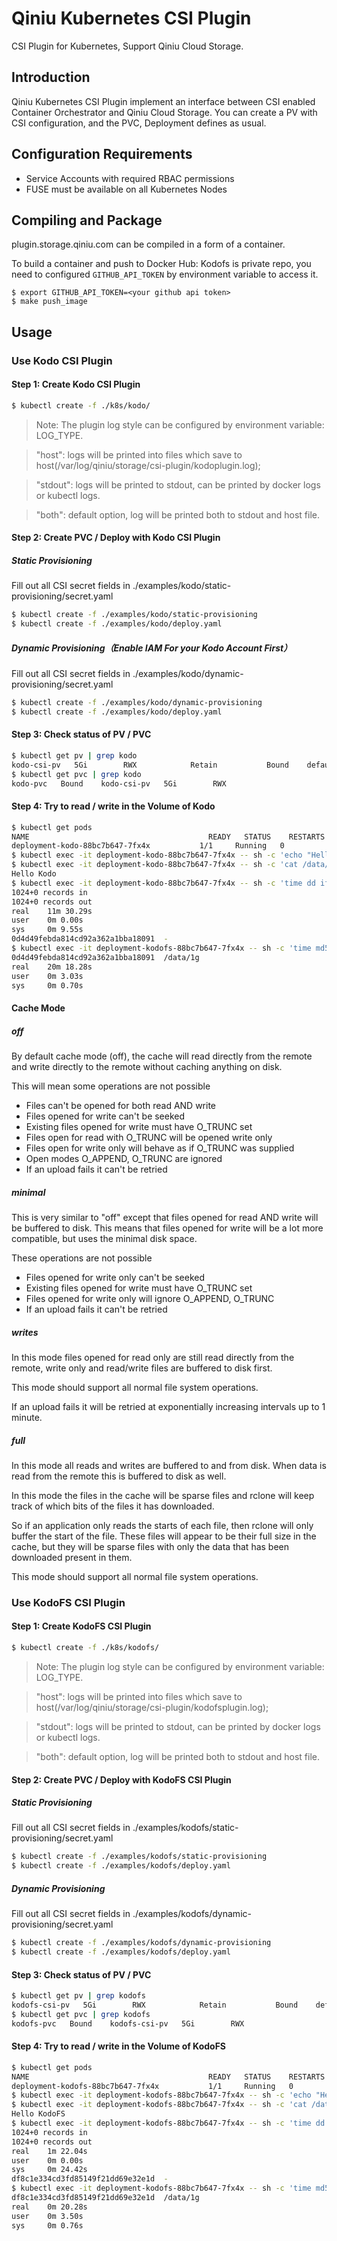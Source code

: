 # Qiniu Kubernetes CSI Plugin

CSI Plugin for Kubernetes, Support Qiniu Cloud Storage.

## Introduction

Qiniu Kubernetes CSI Plugin implement an interface between CSI enabled Container Orchestrator and Qiniu Cloud Storage. You can create a PV with CSI configuration, and the PVC, Deployment defines as usual.

## Configuration Requirements

* Service Accounts with required RBAC permissions
* FUSE must be available on all Kubernetes Nodes

## Compiling and Package

plugin.storage.qiniu.com can be compiled in a form of a container.

To build a container and push to Docker Hub:
Kodofs is private repo, you need to configured `GITHUB_API_TOKEN` by environment variable to access it.
```
$ export GITHUB_API_TOKEN=<your github api token>
$ make push_image
```

## Usage

### Use Kodo CSI Plugin

#### Step 1: Create Kodo CSI Plugin

```sh
$ kubectl create -f ./k8s/kodo/
```

> Note: The plugin log style can be configured by environment variable: LOG_TYPE.

> "host": logs will be printed into files which save to host(/var/log/qiniu/storage/csi-plugin/kodoplugin.log);

> "stdout": logs will be printed to stdout, can be printed by docker logs or kubectl logs.

> "both": default option, log will be printed both to stdout and host file.

#### Step 2: Create PVC / Deploy with Kodo CSI Plugin

##### Static Provisioning

Fill out all CSI secret fields in ./examples/kodo/static-provisioning/secret.yaml

```sh
$ kubectl create -f ./examples/kodo/static-provisioning
$ kubectl create -f ./examples/kodo/deploy.yaml
```

##### Dynamic Provisioning（Enable IAM For your Kodo Account First）

Fill out all CSI secret fields in ./examples/kodo/dynamic-provisioning/secret.yaml

```sh
$ kubectl create -f ./examples/kodo/dynamic-provisioning
$ kubectl create -f ./examples/kodo/deploy.yaml
```

#### Step 3: Check status of PV / PVC

```sh
$ kubectl get pv | grep kodo
kodo-csi-pv   5Gi        RWX            Retain           Bound    default/kodo-pvc                           10m
$ kubectl get pvc | grep kodo
kodo-pvc   Bound    kodo-csi-pv   5Gi        RWX                           10m
```

#### Step 4: Try to read / write in the Volume of Kodo

```sh
$ kubectl get pods
NAME                                        READY   STATUS    RESTARTS   AGE
deployment-kodo-88bc7b647-7fx4x           1/1     Running   0          14m
$ kubectl exec -it deployment-kodo-88bc7b647-7fx4x -- sh -c 'echo "Hello Kodo" > /data/hello.txt'
$ kubectl exec -it deployment-kodo-88bc7b647-7fx4x -- sh -c 'cat /data/hello.txt'
Hello Kodo
$ kubectl exec -it deployment-kodo-88bc7b647-7fx4x -- sh -c 'time dd if=/dev/urandom of=/dev/stdout bs=1048576 count=1024 | tee >(md5sum) >/data/1g'
1024+0 records in
1024+0 records out
real    11m 30.29s
user    0m 0.00s
sys     0m 9.55s
0d4d49febda814cd92a362a1bba18091  -
$ kubectl exec -it deployment-kodofs-88bc7b647-7fx4x -- sh -c 'time md5sum /data/1g'
0d4d49febda814cd92a362a1bba18091  /data/1g
real    20m 18.28s
user    0m 3.03s
sys     0m 0.70s
```

#### Cache Mode

##### off

By default cache mode (off), the cache will read directly from the remote and write directly to the remote without caching anything on disk.

This will mean some operations are not possible

* Files can't be opened for both read AND write
* Files opened for write can't be seeked
* Existing files opened for write must have O_TRUNC set
* Files open for read with O_TRUNC will be opened write only
* Files open for write only will behave as if O_TRUNC was supplied
* Open modes O_APPEND, O_TRUNC are ignored
* If an upload fails it can't be retried

##### minimal

This is very similar to "off" except that files opened for read AND write will be buffered to disk. This means that files opened for write will be a lot more compatible, but uses the minimal disk space.

These operations are not possible

* Files opened for write only can't be seeked
* Existing files opened for write must have O_TRUNC set
* Files opened for write only will ignore O_APPEND, O_TRUNC
* If an upload fails it can't be retried

##### writes

In this mode files opened for read only are still read directly from the remote, write only and read/write files are buffered to disk first.

This mode should support all normal file system operations.

If an upload fails it will be retried at exponentially increasing intervals up to 1 minute.

##### full

In this mode all reads and writes are buffered to and from disk. When data is read from the remote this is buffered to disk as well.

In this mode the files in the cache will be sparse files and rclone will keep track of which bits of the files it has downloaded.

So if an application only reads the starts of each file, then rclone will only buffer the start of the file. These files will appear to be their full size in the cache, but they will be sparse files with only the data that has been downloaded present in them.

This mode should support all normal file system operations.

### Use KodoFS CSI Plugin

#### Step 1: Create KodoFS CSI Plugin

```sh
$ kubectl create -f ./k8s/kodofs/
```

> Note: The plugin log style can be configured by environment variable: LOG_TYPE.

> "host": logs will be printed into files which save to host(/var/log/qiniu/storage/csi-plugin/kodofsplugin.log);

> "stdout": logs will be printed to stdout, can be printed by docker logs or kubectl logs.

> "both": default option, log will be printed both to stdout and host file.

#### Step 2: Create PVC / Deploy with KodoFS CSI Plugin

##### Static Provisioning

Fill out all CSI secret fields in ./examples/kodofs/static-provisioning/secret.yaml

```sh
$ kubectl create -f ./examples/kodofs/static-provisioning
$ kubectl create -f ./examples/kodofs/deploy.yaml
```

##### Dynamic Provisioning

Fill out all CSI secret fields in ./examples/kodofs/dynamic-provisioning/secret.yaml

```sh
$ kubectl create -f ./examples/kodofs/dynamic-provisioning
$ kubectl create -f ./examples/kodofs/deploy.yaml
```

#### Step 3: Check status of PV / PVC

```sh
$ kubectl get pv | grep kodofs
kodofs-csi-pv   5Gi        RWX            Retain           Bound    default/kodofs-pvc                           10m
$ kubectl get pvc | grep kodofs
kodofs-pvc   Bound    kodofs-csi-pv   5Gi        RWX                           10m
```

#### Step 4: Try to read / write in the Volume of KodoFS

```sh
$ kubectl get pods
NAME                                        READY   STATUS    RESTARTS   AGE
deployment-kodofs-88bc7b647-7fx4x           1/1     Running   0          14m
$ kubectl exec -it deployment-kodofs-88bc7b647-7fx4x -- sh -c 'echo "Hello KodoFS" > /data/hello.txt'
$ kubectl exec -it deployment-kodofs-88bc7b647-7fx4x -- sh -c 'cat /data/hello.txt'
Hello KodoFS
$ kubectl exec -it deployment-kodofs-88bc7b647-7fx4x -- sh -c 'time dd if=/dev/urandom of=/dev/stdout bs=1048576 count=1024 | tee >(md5sum) >/data/1g'
1024+0 records in
1024+0 records out
real    1m 22.04s
user    0m 0.00s
sys     0m 24.42s
df8c1e334cd3fd85149f21dd69e32e1d  -
$ kubectl exec -it deployment-kodofs-88bc7b647-7fx4x -- sh -c 'time md5sum /data/1g'
df8c1e334cd3fd85149f21dd69e32e1d  /data/1g
real    0m 20.28s
user    0m 3.50s
sys     0m 0.76s
```
